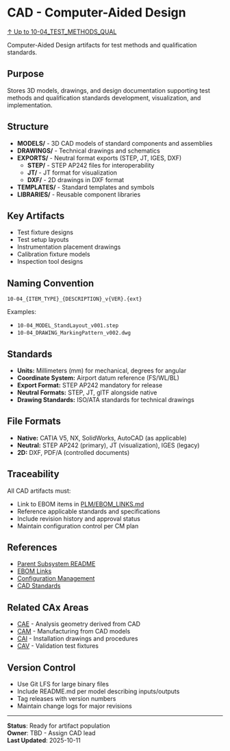 # CAD - Computer-Aided Design

[↑ Up to 10-04_TEST_METHODS_QUAL](../../../README.md)

Computer-Aided Design artifacts for test methods and qualification standards.

## Purpose

Stores 3D models, drawings, and design documentation supporting test methods and qualification standards development, visualization, and implementation.

## Structure

- **MODELS/** - 3D CAD models of standard components and assemblies
- **DRAWINGS/** - Technical drawings and schematics
- **EXPORTS/** - Neutral format exports (STEP, JT, IGES, DXF)
  - **STEP/** - STEP AP242 files for interoperability
  - **JT/** - JT format for visualization
  - **DXF/** - 2D drawings in DXF format
- **TEMPLATES/** - Standard templates and symbols
- **LIBRARIES/** - Reusable component libraries

## Key Artifacts

- Test fixture designs
- Test setup layouts
- Instrumentation placement drawings
- Calibration fixture models
- Inspection tool designs

## Naming Convention

```
10-04_{ITEM_TYPE}_{DESCRIPTION}_v{VER}.{ext}
```

Examples:
- `10-04_MODEL_StandLayout_v001.step`
- `10-04_DRAWING_MarkingPattern_v002.dwg`

## Standards

- **Units:** Millimeters (mm) for mechanical, degrees for angular
- **Coordinate System:** Airport datum reference (FS/WL/BL)
- **Export Format:** STEP AP242 mandatory for release
- **Neutral Formats:** STEP, JT, glTF alongside native
- **Drawing Standards:** ISO/ATA standards for technical drawings

## File Formats

- **Native:** CATIA V5, NX, SolidWorks, AutoCAD (as applicable)
- **Neutral:** STEP AP242 (primary), JT (visualization), IGES (legacy)
- **2D:** DXF, PDF/A (controlled documents)

## Traceability

All CAD artifacts must:
- Link to EBOM items in [PLM/EBOM_LINKS.md](../EBOM_LINKS.md)
- Reference applicable standards and specifications
- Include revision history and approval status
- Maintain configuration control per CM plan

## References

- [Parent Subsystem README](../../../README.md)
- [EBOM Links](../EBOM_LINKS.md)
- [Configuration Management](../../../../../../../../../../../../../00-PROGRAM/CONFIG_MGMT/)
- [CAD Standards](../../../../../../../../../../../../../00-PROGRAM/STANDARDS/CAD/)

## Related CAx Areas

- [CAE](../CAE/) - Analysis geometry derived from CAD
- [CAM](../CAM/) - Manufacturing from CAD models
- [CAI](../CAI/) - Installation drawings and procedures
- [CAV](../CAV/) - Validation test fixtures

## Version Control

- Use Git LFS for large binary files
- Include README.md per model describing inputs/outputs
- Tag releases with version numbers
- Maintain change logs for major revisions

---

**Status**: Ready for artifact population  
**Owner**: TBD - Assign CAD lead  
**Last Updated**: 2025-10-11
